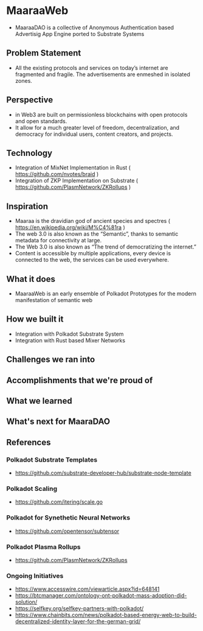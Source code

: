 # MaaraaWeb
- MaaraaDAO is a collective of Anonymous Authentication based Advertisig App Engine ported to Substrate Systems



## Problem Statement
- All the existing protocols and services on today’s internet are fragmented and fragile. The advertisements are enmeshed in isolated zones. 

## Perspective
- in Web3 are built on permissionless blockchains with open protocols and open standards. 
- It allow for a much greater level of freedom, decentralization, and democracy for individual users, content creators, and projects.

## Technology
- Integration of MixNet Implementation in Rust ( https://github.com/nvotes/braid )
- Integration of ZKP Implementation on Substrate ( https://github.com/PlasmNetwork/ZKRollups )

## Inspiration
- Maaraa is the dravidian god of ancient species and spectres ( https://en.wikipedia.org/wiki/M%C4%81ra )
- The web 3.0 is also known as the “Semantic”,  thanks to semantic metadata for connectivity at large.
- The Web 3.0 is also known as “The trend of democratizing the internet.”
- Content is accessible by multiple applications, every device is connected to the web, the services can be used everywhere.

## What it does
- MaaraaWeb is an early ensemble of Polkadot Prototypes for the modern manifestation of semantic web


## How we built it
- Integration with Polkadot Substrate System
- Integration with Rust based Mixer Networks

## Challenges we ran into

## Accomplishments that we're proud of

## What we learned

## What's next for MaaraDAO


## References

### Polkadot Substrate Templates
- https://github.com/substrate-developer-hub/substrate-node-template

### Polkadot Scaling 
- https://github.com/itering/scale.go

### Polkadot for Synethetic Neural Networks
- https://github.com/opentensor/subtensor

### Polkadot Plasma Rollups
- https://github.com/PlasmNetwork/ZKRollups

### Ongoing Initiatives
- https://www.accesswire.com/viewarticle.aspx?id=648141
- https://btcmanager.com/ontology-ont-polkadot-mass-adoption-did-solution/
- https://selfkey.org/selfkey-partners-with-polkadot/
- https://www.chainbits.com/news/polkadot-based-energy-web-to-build-decentralized-identity-layer-for-the-german-grid/
